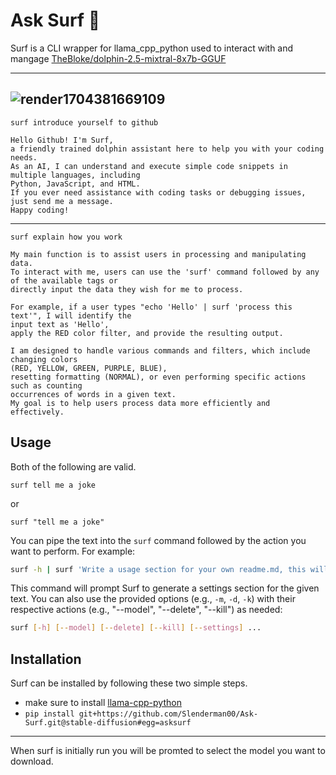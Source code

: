   
# Ask Surf 🐬

Surf is a CLI wrapper for llama_cpp_python used to interact with and mangage [TheBloke/dolphin-2.5-mixtral-8x7b-GGUF](https://huggingface.co/TheBloke/dolphin-2.5-mixtral-8x7b-GGUF)

---
![render1704381669109](https://github.com/Slenderman00/Ask-Surf/assets/24755365/636597bc-cc46-4038-8d09-030b4e3bc451)
---


```
surf introduce yourself to github
```

```
Hello Github! I'm Surf, 
a friendly trained dolphin assistant here to help you with your coding needs. 
As an AI, I can understand and execute simple code snippets in multiple languages, including 
Python, JavaScript, and HTML. 
If you ever need assistance with coding tasks or debugging issues, just send me a message. 
Happy coding!
```
---

```
surf explain how you work
```

```
My main function is to assist users in processing and manipulating data. 
To interact with me, users can use the 'surf' command followed by any of the available tags or 
directly input the data they wish for me to process.

For example, if a user types "echo 'Hello' | surf 'process this text'", I will identify the 
input text as 'Hello', 
apply the RED color filter, and provide the resulting output.

I am designed to handle various commands and filters, which include changing colors 
(RED, YELLOW, GREEN, PURPLE, BLUE), 
resetting formatting (NORMAL), or even performing specific actions such as counting 
occurrences of words in a given text. 
My goal is to help users process data more efficiently and effectively.
```


## Usage

Both of the following are valid.
```
surf tell me a joke
```
or
```
surf "tell me a joke"
```
You can pipe the text into the `surf` command followed by the action you want to perform. For example:

```bash
surf -h | surf 'Write a usage section for your own readme.md, this will be piped' > usage.md
```

This command will prompt Surf to generate a settings section for the given text. You can also use the provided options (e.g., `-m`, `-d`, `-k`) with their respective actions (e.g., "--model", "--delete", "--kill") as needed:

```bash
surf [-h] [--model] [--delete] [--kill] [--settings] ...
```


## Installation

Surf can be installed by following these two simple steps.

- make sure to install [llama-cpp-python](https://github.com/abetlen/llama-cpp-python)
- ```pip install git+https://github.com/Slenderman00/Ask-Surf.git@stable-diffusion#egg=asksurf ```

---
When surf is initially run you will be promted to select the model you want to download.
